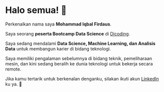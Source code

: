 # Halo semua! 👋

Perkenalkan nama saya **Mohammad Iqbal Firdaus**.<br>

Saya seorang **peserta Bootcamp Data Science** di [Dicoding](https://www.dicoding.com/).<br>

Saya sedang mendalami **Data Science, Machine Learning, dan Analisis Data** untuk membangun karier di bidang teknologi.<br>

Saya memiliki pengalaman sebelumnya di bidang teknik, pemeliharaan mesin, dan kini sedang beralih ke dunia teknologi untuk bekerja secara remote.<br>

Jika kamu tertarik untuk berkenalan denganku, silakan ikuti akun [LinkedIn](https://www.linkedin.com/in/mohammad-firdauss/) ku ya. 🚀

<!--
**Lightbalsz/Lightbalsz** is a ✨ _special_ ✨ repository because its `README.md` (this file) appears on your GitHub profile.

Here are some ideas to get you started:

- 🔭 I’m currently working on ...
- 🌱 I’m currently learning ...
- 👯 I’m looking to collaborate on ...
- 🤔 I’m looking for help with ...
- 💬 Ask me about ...
- 📫 How to reach me: ...
- 😄 Pronouns: ...
- ⚡ Fun fact: ...
-->
